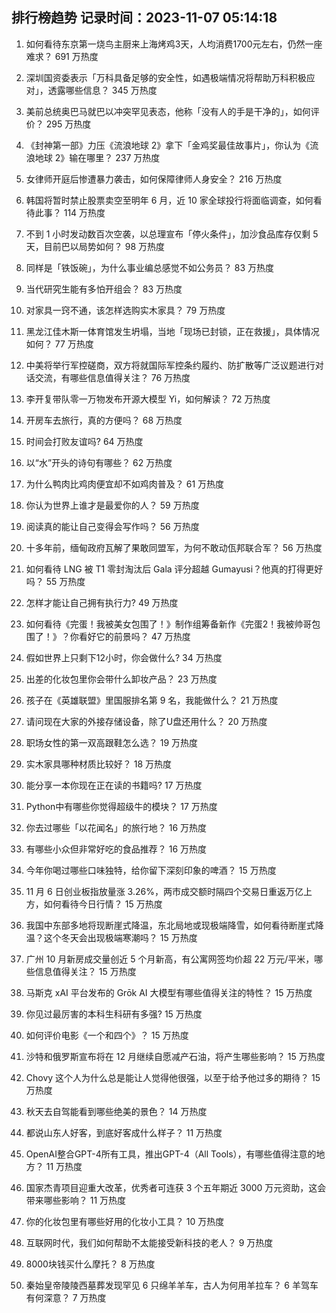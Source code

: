 
## 排行榜趋势 记录时间：2023-11-07 05:14:18
  
  1. 如何看待东京第一烧鸟主厨来上海烤鸡3天，人均消费1700元左右，仍然一座难求？ 691 万热度
    
  2. 深圳国资委表示「万科具备足够的安全性，如遇极端情况将帮助万科积极应对」，透露哪些信息？ 345 万热度
    
  3. 美前总统奥巴马就巴以冲突罕见表态，他称「没有人的手是干净的」，如何评价？ 295 万热度
    
  4. 《封神第一部》力压《流浪地球 2》拿下「金鸡奖最佳故事片」，你认为《流浪地球 2》输在哪里？ 237 万热度
    
  5. 女律师开庭后惨遭暴力袭击，如何保障律师人身安全？ 216 万热度
    
  6. 韩国将暂时禁止股票卖空至明年 6 月，近 10 家全球投行将面临调查，如何看待此事？ 114 万热度
    
  7. 不到 1 小时发动数百次空袭，以总理宣布「停火条件」，加沙食品库存仅剩 5 天，目前巴以局势如何？ 98 万热度
    
  8. 同样是「铁饭碗」，为什么事业编总感觉不如公务员？ 83 万热度
    
  9. 当代研究生能有多怕开组会？ 83 万热度
    
  10. 对家具一窍不通，该怎样选购实木家具？ 79 万热度
    
  11. 黑龙江佳木斯一体育馆发生坍塌，当地「现场已封锁，正在救援」，具体情况如何？ 77 万热度
    
  12. 中美将举行军控磋商，双方将就国际军控条约履约、防扩散等广泛议题进行对话交流，有哪些信息值得关注？ 76 万热度
    
  13. 李开复带队零一万物发布开源大模型 Yi，如何解读？ 72 万热度
    
  14. 开房车去旅行，真的方便吗？ 68 万热度
    
  15. 时间会打败友谊吗? 64 万热度
    
  16. 以“水”开头的诗句有哪些？ 62 万热度
    
  17. 为什么鸭肉比鸡肉便宜却不如鸡肉普及？ 61 万热度
    
  18. 你认为世界上谁才是最爱你的人？ 59 万热度
    
  19. 阅读真的能让自己变得会写作吗？ 56 万热度
    
  20. 十多年前，缅甸政府瓦解了果敢同盟军，为何不敢动佤邦联合军？ 56 万热度
    
  21. 如何看待 LNG 被 T1 零封淘汰后 Gala 评分超越 Gumayusi？他真的打得更好吗？ 55 万热度
    
  22. 怎样才能让自己拥有执行力? 49 万热度
    
  23. 如何看待《完蛋！我被美女包围了！》制作组筹备新作《完蛋2！我被帅哥包围了！》？你看好它的前景吗？ 47 万热度
    
  24. 假如世界上只剩下12小时，你会做什么? 34 万热度
    
  25. 出差的化妆包里你会带什么卸妆产品？ 23 万热度
    
  26. 孩子在《英雄联盟》里国服排名第 9 名，我能做什么？ 21 万热度
    
  27. 请问现在大家的外接存储设备，除了U盘还用什么？ 20 万热度
    
  28. 职场女性的第一双高跟鞋怎么选？ 19 万热度
    
  29. 实木家具哪种材质比较好？ 18 万热度
    
  30. 能分享一本你现在正在读的书籍吗? 17 万热度
    
  31. Python中有哪些你觉得超级牛的模块？ 17 万热度
    
  32. 你去过哪些「以花闻名」的旅行地？ 16 万热度
    
  33. 有哪些小众但非常好吃的食品推荐？ 16 万热度
    
  34. 今年你喝过哪些口味独特，给你留下深刻印象的啤酒？ 15 万热度
    
  35. 11 月 6 日创业板指放量涨 3.26%，两市成交额时隔四个交易日重返万亿上方，如何看待今日行情？ 15 万热度
    
  36. 我国中东部多地将现断崖式降温，东北局地或现极端降雪，如何看待断崖式降温？这个冬天会出现极端寒潮吗？ 15 万热度
    
  37. 广州 10 月新房成交量创近 5 个月新高，有公寓网签均价超 22 万元/平米，哪些信息值得关注？ 15 万热度
    
  38. 马斯克 xAI 平台发布的 Grōk AI 大模型有哪些值得关注的特性？ 15 万热度
    
  39. 你见过最厉害的本科生科研有多强? 15 万热度
    
  40. 如何评价电影《一个和四个》？ 15 万热度
    
  41. 沙特和俄罗斯宣布将在 12 月继续自愿减产石油，将产生哪些影响？ 15 万热度
    
  42. Chovy 这个人为什么总是能让人觉得他很强，以至于给予他过多的期待？ 15 万热度
    
  43. 秋天去自驾能看到哪些绝美的景色？ 14 万热度
    
  44. 都说山东人好客，到底好客成什么样子？ 11 万热度
    
  45. OpenAI整合GPT-4所有工具，推出GPT-4（All Tools），有哪些值得注意的地方？ 11 万热度
    
  46. 国家杰青项目迎重大改革，优秀者可连获 3 个五年期近 3000 万元资助，这会带来哪些影响？ 11 万热度
    
  47. 你的化妆包里有哪些好用的化妆小工具？ 10 万热度
    
  48. 互联网时代，我们如何帮助不太能接受新科技的老人？ 9 万热度
    
  49. 8000块钱买什么摩托？ 8 万热度
    
  50. 秦始皇帝陵陵西墓葬发现罕见 6 只绵羊羊车，古人为何用羊拉车？ 6 羊驾车有何深意？ 7 万热度
    